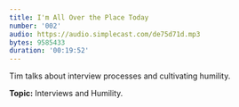 ```yaml
---
title: I'm All Over the Place Today
number: '002'
audio: https://audio.simplecast.com/de75d71d.mp3
bytes: 9585433
duration: '00:19:52'
---
```


Tim talks about interview processes and cultivating humility.

**Topic:** Interviews and Humility.

